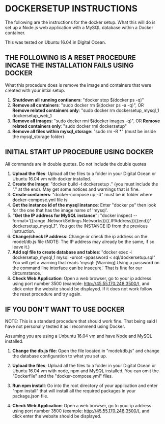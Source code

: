 # DOCKERSETUP INSTRUCTIONS
The following are the instructions for the docker setup.  What this will do is set up a Node.js web application with a MySQL database within a Docker container.

This was tested on  Ubuntu 16.04 in Digital Ocean.

## THE FOLLOWING IS A RESET PROCEDURE INCASE THE INSTALLATION FAILS USING DOCKER

What this procedure does is remove the image and containers that were created with your intial setup.

1. **Shutdown all running contianers**: "docker stop $(docker ps -q)"
2. **Remove all containers**: "sudo docker rm $(docker ps -a -q)", OR **Remove related containers only**: "sudo docker rm dockersetup\_mysql\_1 dockersetup\_web_1
3. **Remove all images**: "sudo docker rmi $(docker images -q)", OR **Remove related containers only**: "sudo docker rmi dockersetup"
4. **Remove all files within mysql\_storage**: "sudo rm -R *" (must be inside the mysql_storage folder)

## INITIAL START UP PROCEDURE USING DOCKER
All commands are in double quotes.  Do not include the double quotes

1. **Upload the files**: Upload all the files to a folder in your Digital Ocean or Ubuntu 16.04 vm with docker installed.
2. **Create the image**: "docker build -t dockersetup ." (you must include the "." at the end).  May get some notices and warnings that is fine.
3. **Create containers**: "docker-compose up -d" must be in folder where docker-compose.yml file is
4. **Get the instance id of the mysql instance**:  Enter "docker ps" then look for the one that has the image name of 'mysql'.
5. **"Get the IP address for MySQL instance"**: "docker inspect --format='{{range .NetworkSettings.Networks}}{{.IPAddress}}{{end}}' dockersetup_mysql\_1".  You got the INSTANCE ID from the previous instruction.
6. **Change/check IP address**:  Change or check the ip address on the model/db.js file (NOTE: The IP address may already be the same, if so leave it.)
7. **Add sql file to create database and tables**:  "docker exec -i dockersetup_mysql\_1  mysql -uroot -ppassword < sql/dockersetup.sql"  You will get a warning that reads  'mysql: [Warning] Using a password on the command line interface can be insecure.'  That is fine for our circumstance.
8. **Check Web Application**: Open a web browser, go to your ip address using port number 3500 (example: http://45.55.170.248:3500/), and click enter the website should be displayed.  If it does not work follow the reset procedure and try again.

## IF YOU DON'T WANT TO USE DOCKER
NOTE: This is a standard procedure that should work fine.  That being said I have not personally tested it as I recommend using Docker.

Assuming you are using a Unbuntu 16.04 vm and have Node and MySQL installed.

1. **Change the db.js file**:  Open the file located in "model/db.js" and change the database configuration to what you set up. 

2. **Upload the files**: Upload all the files to a folder in your Digital Ocean or Ubuntu 16.04 vm with node, npm and MySQL installed.  You can omit the "Dockerfile" and the "docker-compose.yml" files.

3. **Run npm install**: Go into the root directory of your application and enter "npm install" that will install all the required packages in your package.json file.

4. **Check Web Application**: Open a web browser, go to your ip address using port number 3500 (example: http://45.55.170.248:3500/), and click enter the website should be displayed.






